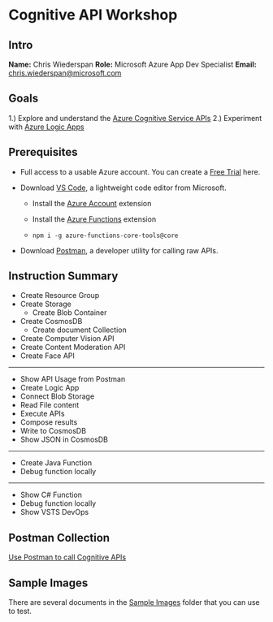 # Cognitive API Workshop

## Intro
**Name:** Chris Wiederspan
**Role:** Microsoft Azure App Dev Specialist
**Email:** chris.wiederspan@microsoft.com

## Goals
1.) Explore and understand the [Azure Cognitive Service APIs](https://azure.microsoft.com/en-us/services/cognitive-services/)
2.) Experiment with [Azure Logic Apps](https://azure.microsoft.com/en-us/services/logic-apps/)

## Prerequisites
* Full access to a usable Azure account. You can create a [Free Trial](https://azure.microsoft.com/en-us/offers/ms-azr-0044p/) here.

* Download [VS Code](https://code.visualstudio.com/docs), a lightweight code editor from Microsoft.

  * Install the [Azure Account](https://marketplace.visualstudio.com/items?itemName=ms-vscode.azure-account) extension

  * Install the [Azure Functions](https://marketplace.visualstudio.com/items?itemName=ms-azuretools.vscode-azurefunctions) extension

  * `npm i -g azure-functions-core-tools@core`

* Download [Postman](https://www.getpostman.com/apps), a developer utility for calling raw APIs.

## Instruction Summary
* Create Resource Group
* Create Storage
  * Create Blob Container
* Create CosmosDB
  * Create document Collection
* Create Computer Vision API
* Create Content Moderation API
* Create Face API
---
* Show API Usage from Postman
* Create Logic App
* Connect Blob Storage
* Read File content
* Execute APIs
* Compose results
* Write to CosmosDB
* Show JSON in CosmosDB
---
* Create Java Function
* Debug function locally
---
* Show C# Function
* Debug function locally
* Show VSTS DevOps

## Postman Collection
[Use Postman to call Cognitive APIs](Postman/Cognitive+APIs.postman_collection.json)

## Sample Images
There are several documents in the [Sample Images](SampleImages) folder that you can use to test.
